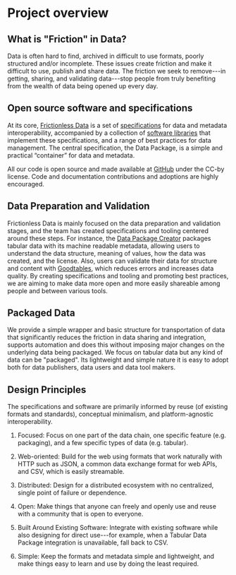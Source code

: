 # Project overview

## What is "Friction" in Data?
Data is often hard to find, archived in difficult to use formats, poorly structured and/or incomplete. These issues create friction and make it difficult to use, publish and share data. The friction we seek to remove---in getting, sharing, and validating data---stop people from truly benefiting from the wealth of data being opened up every day. 

## Open source software and specifications
At its core, [Frictionless Data](https://frictionlessdata.io/) is a set of [specifications](https://frictionlessdata.io/specs/) for data and metadata interoperability, accompanied by a collection of [software libraries](https://frictionlessdata.io/software/) that implement these specifications, and a range of best practices for data management. The central specification, the Data Package, is a simple and practical “container” for data and metadata.

All our code is open source and made available at [GitHub](https://github.com/frictionlessdata) under the CC-by license. Code and documentation contributions and adoptions are highly encouraged.

## Data Preparation and Validation
Frictionless Data is mainly focused on the data preparation and validation stages, and the team has created specifications and tooling centered around these steps. For instance, the [Data Package Creator](http://create.frictionlessdata.io/) packages tabular data with its machine readable metadata, allowing users to understand the data structure, meaning of values, how the data was created, and the license. Also, users can validate their data for structure and content with [Goodtables](http://try.goodtables.io/), which reduces errors and increases data quality. By creating specifications and tooling and promoting best practices, we are aiming to make data more open and more easily shareable among people and between various tools.

## Packaged Data
We provide a simple wrapper and basic structure for transportation of data that significantly reduces the friction in data sharing and integration, supports automation and does this without imposing major changes on the underlying data being packaged. We focus on tabular data but any kind of data can be "packaged". Its lightweight and simple nature it is easy to adopt both for data publishers, data users and data tool makers.

## Design Principles
The specifications and software are primarily informed by reuse (of existing formats and standards), conceptual minimalism, and platform-agnostic interoperability.

1. Focused: Focus on one part of the data chain, one specific feature (e.g. packaging), and a few specific types of data (e.g. tabular).

2. Web-oriented: Build for the web using formats that work naturally with HTTP such as JSON, a common data exchange format for web APIs, and CSV, which is easily streamable.

3. Distributed: Design for a distributed ecosystem with no centralized, single point of failure or dependence.

4. Open: Make things that anyone can freely and openly use and reuse with a community that is open to everyone.

5. Built Around Existing Software: Integrate with existing software while also designing for direct use---for example, when a Tabular Data Package integration is unavailable, fall back to CSV.

6. Simple: Keep the formats and metadata simple and lightweight, and make things easy to learn and use by doing the least required.